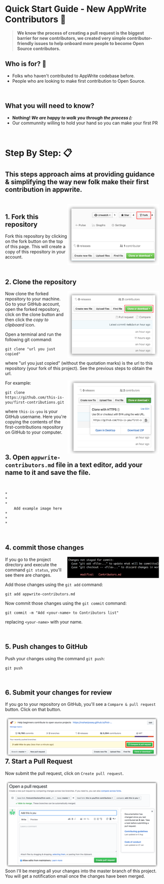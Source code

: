 

# Quick Start Guide - New AppWrite Contributors 🎯


> **We know the process of creating a pull request is the biggest barrier for new contributors, we created very simple contributor-friendly issues to help onboard more people to become Open Source contributors.**

## **Who is for?** 🤔
- Folks who haven't contributed to AppWrite codebase before.
- People who are looking to make first contribution to Open Source.

<br/>

##  **What you will need to know?**

- **Nothing! _We are happy to walk you through the process (:_**   
- Our communnity willing to hold your hand so you can make your first PR

<br/>

#  **Step By Step: 📋**  
## This steps approach aims at providing guidance & simplifying the way new folk make their first contribution in appwrite.
<br/>


<img align="right" width="300" src="assets/fork.png" alt="fork this repository" />

## 1. Fork this repository

Fork this repository by clicking on the fork button on the top of this page.
This will create a copy of this repository in your account.

<br/>

## 2. Clone the repository

<img align="right" width="300" src="assets/clone.png" alt="clone this repository" />

Now clone the forked repository to your machine. Go to your GitHub account, open the forked repository, click on the clone button and then click the _copy to clipboard_ icon.

Open a terminal and run the following git command:

```
git clone "url you just copied"
```

where "url you just copied" (without the quotation marks) is the url to this repository (your fork of this project). See the previous steps to obtain the url.

<img align="right" width="300" src="assets/copy-to-clipboard.png" alt="copy URL to clipboard" />

For example:

```
git clone https://github.com/this-is-you/first-contributions.git
```

where `this-is-you` is your GitHub username. Here you're copying the contents of the first-contributions repository on GitHub to your computer.

<br/>


## 3. Open `appwrite-contributors.md` file in a text editor, add your name to it and save the file.
<br/>

```
*
*
*
    Add example image here
*
*
*
```

<br/>

## 4. commit those changes

<img align="right" width="300" src="assets/git-status.png" alt="git status" />

If you go to the project directory and execute the command `git status`, you'll see there are changes.
<br/>

Add those changes using the `git add` command:

```
git add appwrite-contributors.md
```

Now commit those changes using the `git commit` command:

```
git commit -m "Add <your-name> to Contributors list"
```

replacing `<your-name>` with your name.

<br/>


## 5. Push changes to GitHub

Push your changes using the command `git push`:

```
git push
```
<br/>

## 6. Submit your changes for review

If you go to your repository on GitHub, you'll see a `Compare & pull request` button. Click on that button.

<img style="float: right;" src="assets/compare-and-pull.png" alt="create a pull request" />


## 7. Start a Pull Request

Now submit the pull request, click on `Create pull request`.

<img style="float: right;" src="assets/submit-pull-request.png" alt="submit pull request" />

Soon I'll be merging all your changes into the master branch of this project. You will get a notification email once the changes have been merged.
